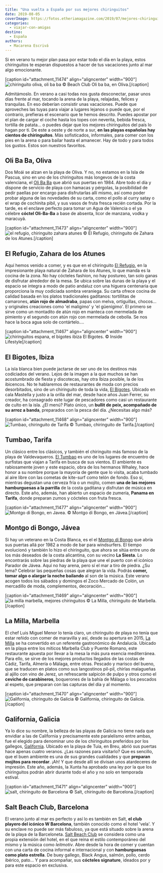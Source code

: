 ```yaml
---
title: "Una vuelta a España por sus mejores chiringuitos"
date: 2019-08-05
coverImage: https://fotos.etheriamagazine.com/2019/07/mejores-chiringuitos-el-bigotes-ibiza.jpg
categories: 
  - viajar-con-amigas
destino: 
  - España
authors: 
  - Macarena Escrivá
---
```


Si en verano tu mejor plan pasa por estar todo el día en la playa, estos chiringuitos te 
esperan dispuestos a hacer de tus vacaciones junto al mar algo emocionante. 

\[caption id="attachment\_11474" align="aligncenter" width="900"\]![chiringuito oliva, oli ba ba](https://fotos.etheriamagazine.com/2019/07/mejores-chiringuitos-Oli-ba-ba-coctel-Oliva.jpg "Beach Club Oli ba ba, en Oliva.") © Beach Club Oli ba ba, en Oliva.\[/caption\]

Admitámoslo. En verano a casi todas nos gusta desconectar, pasar unos días frente al mar, tocando la arena de la playa, relajadas, felices y tranquilas. En eso deberían consistir unas vacaciones. Puede que aproveches las tuyas para viajar a lugares lejanos o puede que, por el contrario, prefieras el escenario que te hemos descrito. Puedes apostar por el plan de cargar el coche hasta los topes con neverita, bebida fresca, tortilla de patata... o puedes dejar que los mejores chiringuitos del país lo hagan por ti. De este a oeste y de norte a sur, **en las playas españolas hay cientos de chiringuitos**. Más sofisticados, informales, para comer con los pies en la arena o para bailar hasta el amanecer. Hay de todo y para todos los gustos. Estos son nuestros favoritos.

## Oli Ba Ba, Oliva

Dos Moái se alzan en la playa de Oliva. Y no, no estamos en la Isla de Pascua, sino en uno de los chiringuitos más longevos de la costa valenciana, el [Oli Ba Ba](http://olibaba.com) que abrió sus puertas en 1984. Abre todo el día y dispone de servicio de playa con hamacas y pérgolas, la posibilidad de pedir paellas por encargo para disfrutarlas allí mismo, así como poder probar alguna de las novedades de su carta, como el pollo al curry satay o el wrap de cochinita pibil, y sus vasos de fruta fresca recién cortada. Por la tarde, es el enclave perfecto para tomar un Agua de Valencia o el ya célebre **cóctel Oli-Ba-Ba** a base de absenta, licor de manzana, vodka y maracuyá.

\[caption id="attachment\_11473" align="aligncenter" width="900"\]![el refugio, chiringuito zahara atunes](https://fotos.etheriamagazine.com/2019/07/mejores-chiringuitos-el-refugio-zahara-atunes.jpg "El Refugio, chiringuito de Zahara de los Atunes.") © El Refugio, chiringuito de Zahara de los Atunes.\[/caption\]

## El Refugio, Zahara de los Atunes

Aquí hemos venido a comer, y es que en el chiringuito [El Refugio](http://www.elrefugiodezahara.com), en la impresionante playa natural de Zahara de los Atunes, lo que manda es la cocina de la zona. No hay cócteles fashion, no hay postureo, tan solo ganas de disfrutar alrededor de la mesa. Se ubica sobre las dunas de la playa y el espacio se integra a modo de patio andaluz con una higuera centenaria que proporciona la muy codiciada sombra veraniega. Su carta ofrece cocina de calidad basada en los platos tradicionales gaditanos: tortillitas de camarones, **atún rojo de almadraba**, papas con melva, ortiguillas, chocos... y originales creaciones como 'el malígimo' y 'el güenígimo'. El primero se sirve como un montadito de atún rojo en manteca con mermelada de pimiento y el segundo con atún rojo con mermelada de cebolla. Se nos hace la boca agua solo de contártelo....

\[caption id="attachment\_11467" align="aligncenter" width="900"\]![chiringuitos espana, el bigotes ibiza](https://fotos.etheriamagazine.com/2019/07/mejores-chiringuitos-el-bigotes-ibiza.jpg "El Bigotes, EN IBIZA.") El Bigotes. © Inside Lifestyle\[/caption\]

## El Bigotes, Ibiza

La isla blanca bien puede jactarse de ser uno de los destinos más codiciados del verano. Lejos de la imagen a la que muchos se han acostumbrado de fiesta y discotecas, hay otra Ibiza posible, la de los ibicencos. No te hablaremos de restaurantes de moda con precios desorbitados, sino de un chiringuito de toda la vida, [El Bigotes](https://www.facebook.com/pages/Chiringuito-El-Bigotes/134842376572826). Ubicado en cala Mastella y justo a la orilla del mar, desde hace años Juan Ferrer, su creador, ha consagrado este lugar de pescadores como casi un restaurante de culto en la isla. ¿El menú? Plato único, un **bullit de peix, acompañado de su arroz a banda**, preparados con la pesca del día. ¿Necesitas algo más?

\[caption id="attachment\_11468" align="aligncenter" width="900"\]![Tumbao, chiringuito de Tarifa](https://fotos.etheriamagazine.com/2019/07/mejores-chiringuitos-tarifa-Tumbao.jpg "Tumbao, chiringuito de Tarifa.") © Tumbao, chiringuito de Tarifa.\[/caption\]

## Tumbao, Tarifa

Un clásico entre los clásicos, y también el chiringuito más famoso de la playa de Valdevaqueros. [El Tumbao](https://www.facebook.com/tumbaotarifa/) es uno de los lugares de encuentro de surfistas que viajan a Tarifa en busca de sus vientos. El ambiente es rabiosamente joven y este espacio, obra de los hermanos Whaley, hace honor a su nombre porque la mayoría de gente que lo visita, acaba tumbado al aire libre con las cometas de kite-surf como telón de fondo. Eso sí, mientras degustan una cerveza fría o un mojito, comen **una de las mejores hamburguesas a la parrilla** de la costa gaditana y disfrutan de música en directo. Este año, además, han abierto un espacio de zumería, **Panama en Tarifa**, donde preparan zumos y cócteles con fruta fresca.

\[caption id="attachment\_11477" align="aligncenter" width="900"\]![Montgo di Bongo, en Javea.](https://fotos.etheriamagazine.com/2019/07/mejores-chiringuitos-montgo-di-bongo-javea.jpg "Montgo di Bongo, en Jávea.") © Montgo di Bongo, en Jávea.\[/caption\]

## Montgo di Bongo, Jávea

Si hay un veterano en la Costa Blanca, es el el [Montgo di Bongo](http://www.montgodibongo.es) que abría sus puertas allá por 1982 a modo de bar para windsurfers. El tiempo evolucionó y también lo hizo el chiringuito, que ahora se sitúa entre uno de los más deseados de la costa alicantina, con su vecino **La Siesta**. Lo encontrarás sobre las piedras de la playa que une el puerto con el icónico Parador de Jávea. Aquí no hay arena, pero sí el mar a tiro de piedra. ¿Su lema? Celebrar las pequeñas cosas que alegran la vida. Podrás **comer, tomar algo o alargar la noche bailando** al son de la música. Este verano acogen todos los sábados y domingos el Zoco Mercado de Colón, un mercadillo de moda, complementos, decoración...

\[caption id="attachment\_11469" align="aligncenter" width="900"\]![la milla marbella, mejores chiringuitos](https://fotos.etheriamagazine.com/2019/07/mejores-chiringuitos-la-milla-marbella.jpg "La Milla, chiringuito de Marbella.") © La Milla, chiringuito de Marbella.\[/caption\]

## La Milla, Marbella

El chef Luis Miguel Menor lo tenía claro, un chiringuito de playa no tenía que estar reñido con comer de maravilla y así, desde su apertura en 2015, [La Milla](http://lamillamarbella.com) se ha convertido en un referente gastronómico de Andalucía. Ubicado en la playa entre los míticos Marbella Club y Puente Romano, este restaurante apuesta por llevar a la mesa la más pura esencia mediterránea. Para ello, se sirve de los mejores productos llegados de las costas de Cádiz, Tarifa, Almería o Málaga, entre otras. Pescado y marisco del bueno, que se traducen en platos como sus langostinos pil-pil, chirlas malagueñas al ajillo con vino de Jerez, un refrescante salpicón de pulpo y otros como el **ceviche de carabineros**, boquerones de la bahía de Málaga o los pescados al espeto, que preparan con las capturas del día y al momento.

\[caption id="attachment\_11470" align="aligncenter" width="900"\]![Galifornia, chiringuito de Galicia](https://fotos.etheriamagazine.com/2019/07/mejores-chiringuitos-Galifornia-Galicia.jpg "Galifornia, chiringuito de Galicia.") © Galifornia, chiringuito de Galicia.\[/caption\]

## Galifornia, Galicia

Ya lo dice su nombre, la belleza de las playas de Galicia no tiene nada que envidiar a las de California y precisamente este paralelismo entre ambas, fue el elegido para denominar uno de los chiringuitos preferidos por los gallegos, [Galifornia](https://www.facebook.com/galiforniabeachbar). Ubicado en la playa de Tuia, en Breu, abrió sus puertas hace apenas cuatro veranos. ¿Las razones para visitarlo? Que es sencillo, que el buen ambiente es una de sus grandes cualidades y que **preparan mojitos para recordar**. ¡Ah! Y que desde allí se divisan unos atardeceres de impresión. Este año, además, la Xunta ha aprobado una ley por la que los chiringuitos podrán abrir durante todo el año y no solo en temporada estival.

\[caption id="attachment\_11471" align="aligncenter" width="900"\]![salt, chiringuito de Barcelona](https://fotos.etheriamagazine.com/2019/07/mejores-chiringuitos-Salt-Barcelona.jpg "Salt, chiringuito de Barcelona.") © Salt, chiringuito de Barcelona.\[/caption\]

## Salt Beach Club, Barcelona

El verano junto al mar es perfecto y así lo es también en Salt, **el club playero del icónico W Barcelona**, también conocido como el hotel 'vela'. Y su enclave no puede ser más fabuloso, ya que está situado sobre la arena de la playa de la Barceloneta. [Salt Beach Club](https://www.saltbeachclub.com) se considera como una propia extensión del hotel, en el que reina el estilo contemporáneo del mismo y la música como _leitmotiv_. Abre desde la hora de comer y cuentan con una carta de cocina informal e internacional y con **hamburguesas como plato estrella**. De buey gallego, Black Angus, salmón, pollo, cerdo ibérico, pato... Y para acompañar, sus **cócteles signature**, ideados por y para este espacio en exclusiva.
